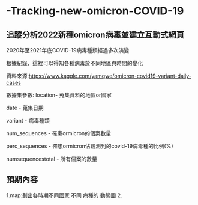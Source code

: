 # -Tracking-new-omicron-COVID-19
## 追蹤分析2022新種omicron病毒並建立互動式網頁

2020年至2021年底COVID-19病毒種類經過多次演變

根據紀錄，這裡可以得知各種病毒於不同地區與時間的變化

資料來源:https://www.kaggle.com/yamqwe/omicron-covid19-variant-daily-cases

數據集參數:
location- 蒐集資料的地區or國家

date - 蒐集日期

variant - 病毒種類

num_sequences - 罹患ormicron的個案數量

perc_sequences -  罹患ormicron佔觀測到的covid-19病毒種的比例(%)

numsequencestotal - 所有個案的數量

## 預期內容
1.map:劃出各時期不同國家 不同 病種的 動態圖
2.
